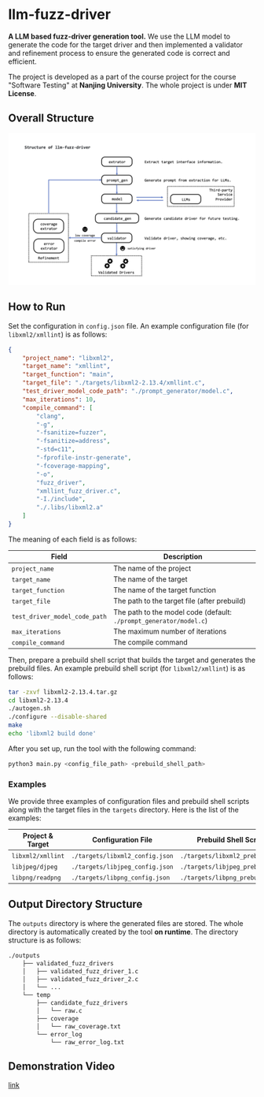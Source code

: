 # llm-fuzz-driver
**A LLM based fuzz-driver generation tool.** We use the LLM model to generate the code for the target driver and 
then implemented a validator and refinement process to ensure the generated code is correct and efficient.

The project is developed as a part of the course project for the course "Software Testing" at **Nanjing University**. 
The whole project is under **MIT License**.

## Overall Structure

![structure](./structure.png)

## How to Run

Set the configuration in `config.json` file. An example configuration file (for `libxml2/xmllint`) is as follows:

```json
{
    "project_name": "libxml2",
    "target_name": "xmllint",
    "target_function": "main",
    "target_file": "./targets/libxml2-2.13.4/xmllint.c",
    "test_driver_model_code_path": "./prompt_generator/model.c",
    "max_iterations": 10,
    "compile_command": [
        "clang",
        "-g",
        "-fsanitize=fuzzer",
        "-fsanitize=address",
        "-std=c11",
        "-fprofile-instr-generate",
        "-fcoverage-mapping",
        "-o",
        "fuzz_driver",
        "xmllint_fuzz_driver.c",
        "-I./include",
        "./.libs/libxml2.a"
    ]
}

```

The meaning of each field is as follows:

| Field                         | Description                                                        |
|-------------------------------|--------------------------------------------------------------------|
| `project_name`                | The name of the project                                            |
| `target_name`                 | The name of the target                                             |
| `target_function`             | The name of the target function                                    |
| `target_file`                 | The path to the target file (after prebuild)                       |
| `test_driver_model_code_path` | The path to the model code (default: `./prompt_generator/model.c`) |
| `max_iterations`              | The maximum number of iterations                                   |
| `compile_command`             | The compile command                                                |


Then, prepare a prebuild shell script that builds the target and generates the prebuild files. An example prebuild 
shell 
script (for `libxml2/xmllint`) is as follows:

```bash
tar -zxvf libxml2-2.13.4.tar.gz
cd libxml2-2.13.4
./autogen.sh
./configure --disable-shared
make
echo 'libxml2 build done'
```

After you set up, run the tool with the following command:

```bash
python3 main.py <config_file_path> <prebuild_shell_path>
```

### Examples

We provide three examples of configuration files and prebuild shell scripts along with the target files in the 
`targets` directory. Here is the list of the examples:

| Project & Target  | Configuration File              | Prebuild Shell Script           |
|-------------------|---------------------------------|---------------------------------|
| `libxml2/xmllint` | `./targets/libxml2_config.json` | `./targets/libxml2_prebuild.sh` |
| `libjpeg/djpeg`   | `./targets/libjpeg_config.json` | `./targets/libjpeg_prebuild.sh` |
| `libpng/readpng`  | `./targets/libpng_config.json`  | `./targets/libpng_prebuild.sh`  |

## Output Directory Structure

The `outputs` directory is where the generated files are stored. The whole directory is automatically created by the 
tool **on runtime**. The directory structure is as follows:

```
./outputs
    ├── validated_fuzz_drivers
    │   ├── validated_fuzz_driver_1.c
    │   ├── validated_fuzz_driver_2.c
    │   └── ...
    └── temp
        ├── candidate_fuzz_drivers
        │   └── raw.c
        ├── coverage
        │   └── raw_coverage.txt
        └── error_log
            └── raw_error_log.txt
```
## Demonstration Video
[link](https://www.bilibili.com/video/BV1FaruYMEJy/?vd_source=15a16af321809f158275c13088f407a6)

